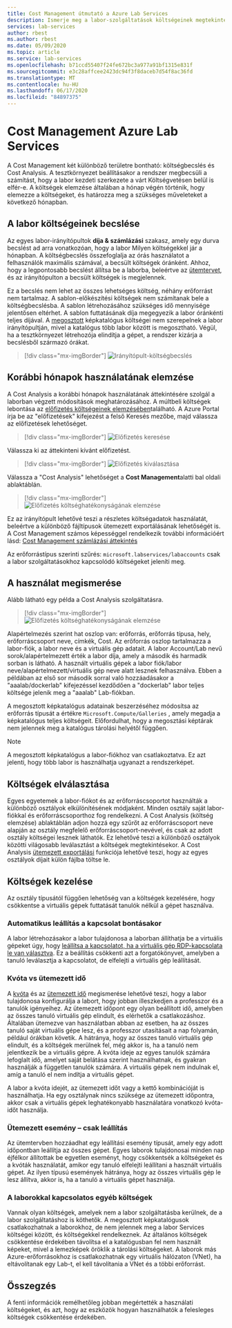 ```yaml
---
title: Cost Management útmutató a Azure Lab Services
description: Ismerje meg a labor-szolgáltatások költségeinek megtekintésére szolgáló különböző módszereket.
services: lab-services
author: rbest
ms.author: rbest
ms.date: 05/09/2020
ms.topic: article
ms.service: lab-services
ms.openlocfilehash: b71ccd55407f24fe672bc3a977a91bf1315e831f
ms.sourcegitcommit: e3c28affcee2423dc94f3f8daceb7d54f8ac36fd
ms.translationtype: MT
ms.contentlocale: hu-HU
ms.lasthandoff: 06/17/2020
ms.locfileid: "84897375"
---
```

# <a name="cost-management-for-azure-lab-services"></a>Cost Management Azure Lab Services

A Cost Management két különböző területre bontható: költségbecslés és Cost Analysis.  A tesztkörnyezet beállításakor a rendszer megbecsüli a számítást, hogy a labor kezdeti szerkezete a várt Költségvetésen belül is elfér-e.  A költségek elemzése általában a hónap végén történik, hogy elemezze a költségeket, és határozza meg a szükséges műveleteket a következő hónapban.

## <a name="estimating-the-lab-costs"></a>A labor költségeinek becslése

Az egyes labor-irányítópultok **díja & számlázási** szakasz, amely egy durva becslést ad arra vonatkozóan, hogy a labor Milyen költségekkel jár a hónapban.  A költségbecslés összefoglalja az órás használatot a felhasználók maximális számával, a becsült költségek óránként.  Ahhoz, hogy a legpontosabb becslést állítsa be a laborba, beleértve az [ütemtervet](how-to-create-schedules.md), és az irányítópulton a becsült költségek is megjelennek.  

Ez a becslés nem lehet az összes lehetséges költség, néhány erőforrást nem tartalmaz.  A sablon-előkészítési költségek nem számítanak bele a költségbecslésba.  A sablon létrehozásához szükséges idő mennyisége jelentősen eltérhet. A sablon futtatásának díja megegyezik a labor óránkénti teljes díjával. A [megosztott](how-to-use-shared-image-gallery.md) képkatalógus költségei nem szerepelnek a labor irányítópultján, mivel a katalógus több labor között is megosztható.  Végül, ha a tesztkörnyezet létrehozója elindítja a gépet, a rendszer kizárja a becslésből származó órákat.

> [!div class="mx-imgBorder"]
> ![Irányítópult-költségbecslés](./media/cost-management-guide/dashboard-cost-estimation.png)

## <a name="analyzing-previous-months-usage"></a>Korábbi hónapok használatának elemzése

A Cost Analysis a korábbi hónapok használatának áttekintésére szolgál a laborban végzett módosítások meghatározásához.  A múltbeli költségek lebontása az [előfizetés költségeinek elemzésében](https://docs.microsoft.com/azure/cost-management-billing/costs/quick-acm-cost-analysis)található.  A Azure Portal írja be az "előfizetések" kifejezést a felső Keresés mezőbe, majd válassza az előfizetések lehetőséget.  

> [!div class="mx-imgBorder"]
> ![Előfizetés keresése](./media/cost-management-guide/subscription-search.png)

Válassza ki az áttekinteni kívánt előfizetést.

> [!div class="mx-imgBorder"]
> ![Előfizetés kiválasztása](./media/cost-management-guide/subscription-select.png)

 Válassza a "Cost Analysis" lehetőséget a **Cost Management**alatti bal oldali ablaktáblán.

 > [!div class="mx-imgBorder"]
> ![Előfizetés költséghatékonyságának elemzése](./media/cost-management-guide/subscription-cost-analysis.png)

Ez az irányítópult lehetővé teszi a részletes költségadatok használatát, beleértve a különböző fájltípusok ütemezett exportálásának lehetőségét is.  A Cost Management számos képességgel rendelkezik további információért lásd: [Cost Management számlázási áttekintés](https://docs.microsoft.com/azure/cost-management-billing/cost-management-billing-overview)

Az erőforrástípus szerinti szűrés: `microsoft.labservices/labaccounts` csak a labor szolgáltatásokhoz kapcsolódó költségeket jeleníti meg.

## <a name="understanding-the-usage"></a>A használat megismerése

Alább látható egy példa a Cost Analysis szolgáltatásra.

> [!div class="mx-imgBorder"]
> ![Előfizetés költséghatékonyságának elemzése](./media/cost-management-guide/cost-analysis.png)

Alapértelmezés szerint hat oszlop van: erőforrás, erőforrás típusa, hely, erőforráscsoport neve, címkék, Cost.  Az erőforrás oszlop tartalmazza a labor-fiók, a labor neve és a virtuális gép adatait.  A labor Account/Lab nevű sorok/alapértelmezett érték a labor díja, amely a második és harmadik sorban is látható.  A használt virtuális gépek a labor fiók/labor neve/alapértelmezett/virtuális gép neve alatt lesznek felhasználva.  Ebben a példában az első sor második sorral való hozzáadásakor a "aaalab/dockerlab" kifejezéssel kezdődően a "dockerlab" labor teljes költsége jelenik meg a "aaalab" Lab-fiókban.

A megosztott képkatalógus adatainak beszerzéséhez módosítsa az erőforrás típusát a értékre `Microsoft.Compute/Galleries` , amely megadja a képkatalógus teljes költségeit.  Előfordulhat, hogy a megosztási képtárak nem jelennek meg a katalógus tárolási helyétől függően.

> [!NOTE]
> A megosztott képkatalógus a labor-fiókhoz van csatlakoztatva.  Ez azt jelenti, hogy több labor is használhatja ugyanazt a rendszerképet.

## <a name="separating-costs"></a>Költségek elválasztása

Egyes egyetemek a labor-fiókot és az erőforráscsoportot használták a különböző osztályok elkülönítésének módjaként.  Minden osztály saját labor-fiókkal és erőforráscsoporthoz fog rendelkezni. A Cost Analysis (költség elemzése) ablaktáblán adjon hozzá egy szűrőt az erőforráscsoport neve alapján az osztály megfelelő erőforráscsoport-nevével, és csak az adott osztály költségei lesznek láthatók.  Ez lehetővé teszi a különböző osztályok közötti világosabb leválasztást a költségek megtekintésekor.  A Cost Analysis [ütemezett exportálási](https://docs.microsoft.com/azure/cost-management-billing/costs/tutorial-export-acm-data) funkciója lehetővé teszi, hogy az egyes osztályok díjait külön fájlba töltse le.

## <a name="managing-costs"></a>Költségek kezelése

Az osztály típusától függően lehetőség van a költségek kezelésére, hogy csökkentse a virtuális gépek futtatását tanulók nélkül a gépet használva.

### <a name="auto-shutdown-on-disconnect"></a>Automatikus leállítás a kapcsolat bontásakor

A labor létrehozásakor a labor tulajdonosa a laborban állíthatja be a virtuális gépeket úgy, hogy [leállítsa a kapcsolatot, ha a virtuális gép RDP-kapcsolata le van választva](how-to-enable-shutdown-disconnect.md).  Ez a beállítás csökkenti azt a forgatókönyvet, amelyben a tanuló leválasztja a kapcsolatot, de elfelejti a virtuális gép leállítását.

### <a name="quota-vs-scheduled-time"></a>Kvóta vs ütemezett idő

A [kvóta](classroom-labs-concepts.md#quota) és az [ütemezett idő](classroom-labs-concepts.md#schedules) megismerése lehetővé teszi, hogy a labor tulajdonosa konfigurálja a labort, hogy jobban illeszkedjen a professzor és a tanulók igényeihez.  Az ütemezett időpont egy olyan beállított idő, amelyben az összes tanuló virtuális gép elindult, és elérhetők a csatlakozáshoz.  Általában ütemezve van használatban abban az esetben, ha az összes tanuló saját virtuális gépe lesz, és a professzor utasításait a nap folyamán, például órákban követik.  A hátránya, hogy az összes tanuló virtuális gép elindult, és a költségek merülnek fel, még akkor is, ha a tanuló nem jelentkezik be a virtuális gépre.  A kvóta ideje az egyes tanulók számára lefoglalt idő, amelyet saját belátása szerint használhatnak, és gyakran használják a független tanulók számára. A virtuális gépek nem indulnak el, amíg a tanuló el nem indítja a virtuális gépet.  

A labor a kvóta idejét, az ütemezett időt vagy a kettő kombinációját is használhatja. Ha egy osztálynak nincs szüksége az ütemezett időpontra, akkor csak a virtuális gépek leghatékonyabb használatára vonatkozó kvóta-időt használja.

### <a name="scheduled-event---stop-only"></a>Ütemezett esemény – csak leállítás

Az ütemtervben hozzáadhat egy leállítási esemény típusát, amely egy adott időpontban leállítja az összes gépet.  Egyes laborok tulajdonosai minden nap éjfélkor állítottak be egyetlen eseményt, hogy csökkentsék a költségeket és a kvóták használatát, amikor egy tanuló elfelejti leállítani a használt virtuális gépet.  Az ilyen típusú események hátránya, hogy az összes virtuális gép le lesz állítva, akkor is, ha a tanuló a virtuális gépet használja.

### <a name="other-costs-related-to-labs"></a>A laborokkal kapcsolatos egyéb költségek 

Vannak olyan költségek, amelyek nem a labor szolgáltatásba kerülnek, de a labor szolgáltatáshoz is köthetők.  A megosztott képkatalógusok csatlakozhatnak a laborokhoz, de nem jelennek meg a labor Services költségei között, és költségekkel rendelkeznek.  Az általános költségek csökkentése érdekében távolítsa el a katalógusban fel nem használt képeket, mivel a lemezképek öröklik a tárolási költségeket.  A laborok más Azure-erőforrásokhoz is csatlakozhatnak egy virtuális hálózaton (VNet), ha eltávolítanak egy Lab-t, el kell távolítania a VNet és a többi erőforrást.

## <a name="conclusion"></a>Összegzés

A fenti információk remélhetőleg jobban megértették a használati költségeket, és azt, hogy az eszközök hogyan használhatók a felesleges költségek csökkentése érdekében.
